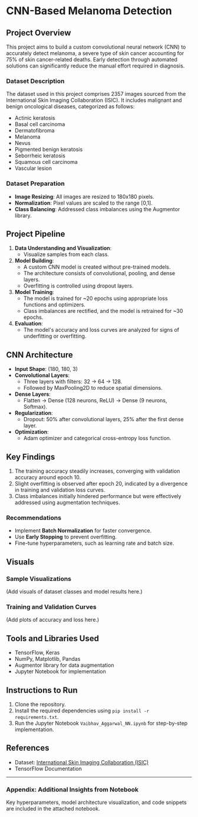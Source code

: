 
# CNN-Based Melanoma Detection

## Project Overview
This project aims to build a custom convolutional neural network (CNN) to accurately detect melanoma, a severe type of skin cancer accounting for 75% of skin cancer-related deaths. Early detection through automated solutions can significantly reduce the manual effort required in diagnosis.

### Dataset Description
The dataset used in this project comprises 2357 images sourced from the International Skin Imaging Collaboration (ISIC). It includes malignant and benign oncological diseases, categorized as follows:
- Actinic keratosis
- Basal cell carcinoma
- Dermatofibroma
- Melanoma
- Nevus
- Pigmented benign keratosis
- Seborrheic keratosis
- Squamous cell carcinoma
- Vascular lesion

### Dataset Preparation
- **Image Resizing**: All images are resized to 180x180 pixels.
- **Normalization**: Pixel values are scaled to the range [0,1].
- **Class Balancing**: Addressed class imbalances using the Augmentor library.

## Project Pipeline
1. **Data Understanding and Visualization**:
   - Visualize samples from each class.
2. **Model Building**:
   - A custom CNN model is created without pre-trained models.
   - The architecture consists of convolutional, pooling, and dense layers.
   - Overfitting is controlled using dropout layers.
3. **Model Training**:
   - The model is trained for ~20 epochs using appropriate loss functions and optimizers.
   - Class imbalances are rectified, and the model is retrained for ~30 epochs.
4. **Evaluation**:
   - The model's accuracy and loss curves are analyzed for signs of underfitting or overfitting.

## CNN Architecture
- **Input Shape**: (180, 180, 3)
- **Convolutional Layers**:
  - Three layers with filters: 32 → 64 → 128.
  - Followed by MaxPooling2D to reduce spatial dimensions.
- **Dense Layers**:
  - Flatten → Dense (128 neurons, ReLU) → Dense (9 neurons, Softmax).
- **Regularization**:
  - Dropout: 50% after convolutional layers, 25% after the first dense layer.
- **Optimization**:
  - Adam optimizer and categorical cross-entropy loss function.

## Key Findings
1. The training accuracy steadily increases, converging with validation accuracy around epoch 10.
2. Slight overfitting is observed after epoch 20, indicated by a divergence in training and validation loss curves.
3. Class imbalances initially hindered performance but were effectively addressed using augmentation techniques.

### Recommendations
- Implement **Batch Normalization** for faster convergence.
- Use **Early Stopping** to prevent overfitting.
- Fine-tune hyperparameters, such as learning rate and batch size.

## Visuals
### Sample Visualizations
(Add visuals of dataset classes and model results here.)

### Training and Validation Curves
(Add plots of accuracy and loss here.)

## Tools and Libraries Used
- TensorFlow, Keras
- NumPy, Matplotlib, Pandas
- Augmentor library for data augmentation
- Jupyter Notebook for implementation

## Instructions to Run
1. Clone the repository.
2. Install the required dependencies using `pip install -r requirements.txt`.
3. Run the Jupyter Notebook `Vaibhav_Aggarwal_NN.ipynb` for step-by-step implementation.

## References
- Dataset: [International Skin Imaging Collaboration (ISIC)](https://isic-archive.com/)
- TensorFlow Documentation

---

### Appendix: Additional Insights from Notebook
Key hyperparameters, model architecture visualization, and code snippets are included in the attached notebook.

